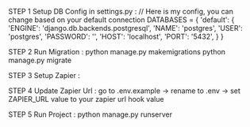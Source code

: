 STEP 1 Setup DB Config in settings.py :
// Here is my config, you can change based on your default connection
DATABASES = {
    'default': {
        'ENGINE': 'django.db.backends.postgresql',
        'NAME': 'postgres',
        'USER': 'postgres',
        'PASSWORD': '',
        'HOST': 'localhost',
        'PORT': '5432',
    }
}

STEP 2 Run Migration :
python manage.py makemigrations
python manage.py migrate

STEP 3 Setup Zapier :


STEP 4 Update Zapier Url :
go to .env.example -> rename to .env -> set ZAPIER_URL value to your zapier url hook value

STEP 5 Run Project :
python manage.py runserver
